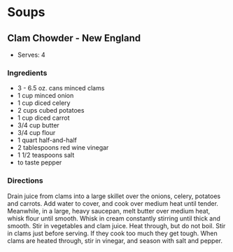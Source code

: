 # Soups

## Clam Chowder - New England

* Serves: 4

### Ingredients

* 3 - 6.5 oz. cans minced clams
* 1 cup minced onion
* 1 cup diced celery
* 2 cups cubed potatoes
* 1 cup diced carrot
* 3/4 cup butter
* 3/4 cup flour
* 1 quart half-and-half
* 2 tablespoons red wine vinegar
* 1 1/2 teaspoons salt
* to taste pepper

### Directions

Drain juice from clams into a large skillet over the onions, celery, potatoes and carrots. Add water to cover, and cook over medium heat until tender. Meanwhile, in a large, heavy saucepan, melt butter over medium heat, whisk flour until smooth. Whisk in cream constantly stirring until thick and smooth. Stir in vegetables and clam juice. Heat through, but do not boil. Stir in clams just before serving. If they cook too much they get tough. When clams are heated through, stir in vinegar, and season with salt and pepper.
